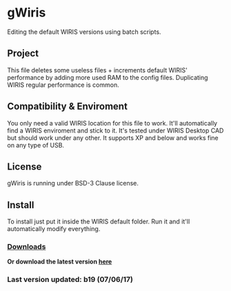 # gWiris
Editing the default WIRIS versions using batch scripts.

## Project
This file deletes some useless files + increments default WIRIS' performance by adding more used RAM to the config files. Duplicating WIRIS regular performance is common.

## Compatibility & Enviroment
You only need a valid WIRIS location for this file to work. It'll automatically find a WIRIS enviroment and stick to it. It's tested under WIRIS Desktop CAD but should work under any other. It supports XP and below and works fine on any type of USB.

## License
gWiris is running under BSD-3 Clause license.

## Install
To install just put it inside the WIRIS default folder. Run it and it'll automatically modify everything.

### [Downloads](https://github.com/GijonDev/gWiris/releases/)
**Or download the latest version [here](https://github.com/GijonDev/gWiris/releases/download/b19/gWiris.cmd)**
### Last version updated: b19 (07/06/17)


